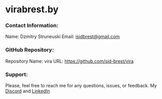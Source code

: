 # virabrest.by

### Contact Information:
Name: Dzmitry Struneuski
Email: isidbrest@gmail.com

### GitHub Repository:
Repository Name: vira
URL: https://github.com/sid-brest/vira

### Support:
Please, feel free to reach me for any questions, issues, or feedback. My [Discord](https://discordapp.com/users/731965143411327006) and [LinkedIn](https://www.linkedin.com/in/dzmitry-struneuski)
